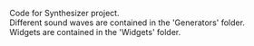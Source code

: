 Code for Synthesizer project.\
Different sound waves are contained in the 'Generators' folder.\
Widgets are contained in the 'Widgets' folder.
